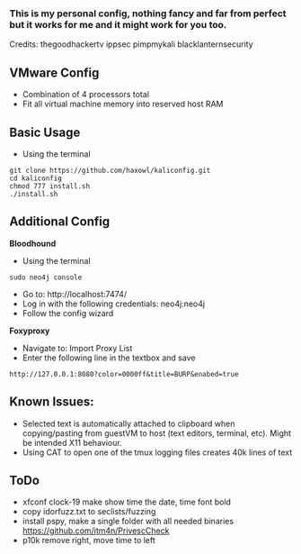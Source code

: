 ### This is my personal config, nothing fancy and far from perfect but it works for me and it might work for you too.

Credits: thegoodhackertv ippsec pimpmykali blacklanternsecurity

## **VMware Config**
- Combination of 4 processors total
- Fit all virtual machine memory into reserved host RAM

## **Basic Usage**
- Using the terminal
```
git clone https://github.com/haxowl/kaliconfig.git
cd kaliconfig
chmod 777 install.sh
./install.sh
```

## **Additional Config**
**Bloodhound**
- Using the terminal
```
sudo neo4j console
```
- Go to: http://localhost:7474/
- Log in with the following credentials: neo4j:neo4j
- Follow the config wizard

**Foxyproxy** 
- Navigate to: Import Proxy List
- Enter the following line in the textbox and save
```
http://127.0.0.1:8080?color=0000ff&title=BURP&enabed=true
```


## **Known Issues:**
- Selected text is automatically attached to clipboard when copying/pasting from guestVM to host (text editors, terminal, etc). Might be intended X11 behaviour.
- Using CAT to open one of the tmux logging files creates 40k lines of text

## **ToDo**
- xfconf clock-19 make show time the date, time font bold
- copy idorfuzz.txt to seclists/fuzzing
- install pspy, make a single folder with all needed binaries https://github.com/itm4n/PrivescCheck
- p10k remove right, move time to left
